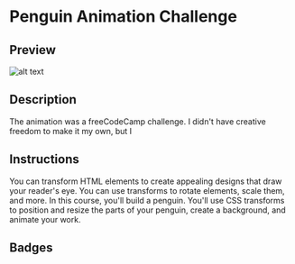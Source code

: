 # Penguin Animation Challenge

## Preview
![alt text](./)

## Description

The animation was a freeCodeCamp challenge. I didn't have creative freedom to make it my own, but I 

## Instructions

You can transform HTML elements to create appealing designs that draw your reader's eye. You can use transforms to rotate elements, scale them, and more. In this course, you'll build a penguin. You'll use CSS transforms to position and resize the parts of your penguin, create a background, and animate your work.

## Badges
